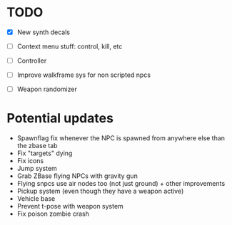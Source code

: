 # TODO
- [x] New synth decals
- [ ] Context menu stuff: control, kill, etc
- [ ] Controller
- [ ] Improve walkframe sys for non scripted npcs
- [ ] Weapon randomizer


# Potential updates
- Spawnflag fix whenever the NPC is spawned from anywhere else than the zbase tab
- Fix "targets" dying
- Fix icons
- Jump system
- Grab ZBase flying NPCs with gravity gun
- Flying snpcs use air nodes too (not just ground) + other improvements
- Pickup system (even though they have a weapon active)
- Vehicle base
- Prevent t-pose with weapon system
- Fix poison zombie crash